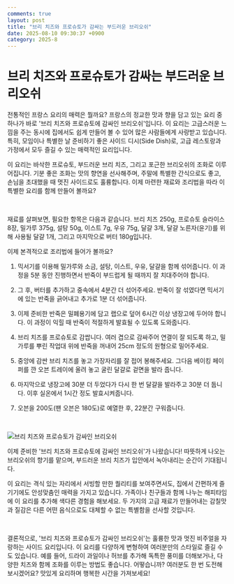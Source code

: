 ```yaml
---
comments: true
layout: post
title: "브리 치즈와 프로슈토가 감싸는 부드러운 브리오쉬"
date: 2025-08-10 09:30:37 +0900
category: 2025-8
---
```


# 브리 치즈와 프로슈토가 감싸는 부드러운 브리오쉬

전통적인 프랑스 요리의 매력은 뭘까요? 프랑스의 정교한 맛과 향을 담고 있는 요리 중 하나가 바로 '브리 치즈와 프로슈토에 감싸인 브리오쉬'입니다. 이 요리는 고급스러운 느낌을 주는 동시에 집에서도 쉽게 만들어 볼 수 있어 많은 사람들에게 사랑받고 있습니다. 특히, 모임이나 특별한 날 준비하기 좋은 사이드 디시(Side Dish)로, 고급 레스토랑과 가정에서 모두 즐길 수 있는 매력적인 요리입니다.

이 요리는 바삭한 프로슈토, 부드러운 브리 치즈, 그리고 포근한 브리오쉬의 조화로 이루어집니다. 기분 좋은 조화는 맛의 향연을 선사해주며, 주말에 특별한 간식으로도 좋고, 손님을 초대했을 때 멋진 사이드로도 훌륭합니다. 이제 마련한 재료와 조리법을 따라 이 특별한 요리를 함께 만들어 볼까요?

<br>

재료를 살펴보면, 필요한 항목은 다음과 같습니다. 브리 치즈 250g, 프로슈토 슬라이스 8장, 밀가루 375g, 설탕 50g, 이스트 7g, 우유 75g, 달걀 3개, 달걀 노른자(윤기)를 위해 사용될 달걀 1개, 그리고 마지막으로 버터 180g입니다. 

이제 본격적으로 조리법에 들어가 볼까요? 

1. 믹서기를 이용해 밀가루와 소금, 설탕, 이스트, 우유, 달걀을 함께 섞어줍니다. 이 과정을 5분 동안 진행하면서 반죽이 부드럽게 될 때까지 잘 치대주어야 합니다. 

2. 그 후, 버터를 추가하고 중속에서 4분간 더 섞어주세요. 반죽이 잘 섞였다면 믹서기에 있는 반죽을 긁어내고 추가로 1분 더 섞어줍니다.

3. 이제 준비한 반죽은 밀폐용기에 담고 랩으로 덮어 6시간 이상 냉장고에 두어야 합니다. 이 과정이 익힐 때 반죽이 적절하게 발효될 수 있도록 도와줍니다.

4. 브리 치즈를 프로슈토로 감쌉니다. 여러 겹으로 감싸주어 연결이 잘 되도록 하고, 밀가루를 뿌린 작업대 위에 반죽을 꺼내어 25cm 정도의 원형으로 밀어주세요.

5. 중앙에 감싼 브리 치즈를 놓고 가장자리를 잘 접어 봉해주세요. 그다음 베이킹 페이퍼를 깐 오븐 트레이에 올려 놓고 굴린 달걀로 겉면을 발라 줍니다. 

6. 마지막으로 냉장고에 30분 더 두었다가 다시 한 번 달걀을 발라주고 30분 더 둡니다. 이후 실온에서 1시간 정도 발효시켜줍니다. 

7. 오븐을 200도(팬 오븐은 180도)로 예열한 후, 22분간 구워줍니다.

<br>

![브리 치즈와 프로슈토가 감싸인 브리오쉬](https://www.themealdb.com/images/media/meals/qqpwsy1511796276.jpg)

이제 준비한 '브리 치즈와 프로슈토에 감싸인 브리오쉬'가 나왔습니다! 따뜻하게 나오는 브리오쉬의 향기를 맡으며, 부드러운 브리 치즈가 입안에서 녹아내리는 순간이 기대됩니다. 

이 요리는 격식 있는 자리에서 서빙할 만한 퀄리티를 보여주면서도, 집에서 간편하게 즐기기에도 안성맞춤인 매력을 가지고 있습니다. 가족이나 친구들과 함께 나누는 해피타임에 이 요리를 추가해 색다른 경험을 해보세요. 두 가지의 고급 재료가 만들어내는 감칠맛과 질감은 다른 어떤 음식으로도 대체할 수 없는 특별함을 선사할 것입니다.

<br>

결론적으로, '브리 치즈와 프로슈토가 감싸인 브리오쉬'는 훌륭한 맛과 멋진 비주얼을 자랑하는 사이드 요리입니다. 이 요리를 다양하게 변형하여 여러분만의 스타일로 즐길 수도 있습니다. 예를 들어, 드라이 과일이나 허브를 추가해 독특한 풍미를 더해보거나, 다양한 치즈와 함께 조화를 이루는 방법도 좋습니다. 어떻습니까? 여러분도 한 번 도전해 보시겠어요? 맛있게 요리하며 행복한 시간을 가져보세요!